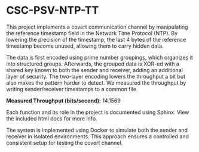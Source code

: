 # CSC-PSV-NTP-TT

This project implements a covert communication channel by manipulating the reference timestamp field in the Network Time Protocol (NTP).
By lowering the precision of the timestamp, the last 4 bytes of the reference timestamp become unused, allowing them to carry hidden data.

The data is first encoded using prime number groupings, which organizes it into structured groups.
Afterwards, the grouped data is XOR-ed with a shared key known to both the sender and receiver, adding an additional layer of security.
The two-layer encoding lowers the throughput a bit but also makes the pattern harder to detect.
We measured the throughput by writing sender/receiver timestamps to a common file.

**Measured Throughput (bits/second):**  14.1569

Each function and its role in the project is documented using Sphinx. View the included html docs for more info.

The system is implemented using Docker to simulate both the sender and receiver in isolated environments.
This approach ensures a controlled and consistent setup for testing the covert channel.
